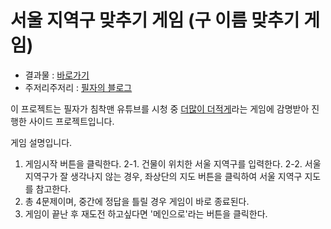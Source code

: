 # 서울 지역구 맞추기 게임 (구 이름 맞추기 게임)

* 결과물 : <a href="https://jyy1554.github.io/gu-quiz/">바로가기<a>
* 주저리주저리 : <a href="https://blog.naver.com/uyon77/222660387973">필자의 블로그<a>

이 프로젝트는 필자가 침착맨 유튜브를 시청 중 <a href="https://www.higherlowerkorea.com/">더많이 더적게<a>라는 게임에 감명받아 진행한 사이드 프로젝트입니다.

게임 설명입니다.

1. 게임시작 버튼을 클릭한다.
2-1. 건물이 위치한 서울 지역구를 입력한다.
2-2. 서울 지역구가 잘 생각나지 않는 경우, 좌상단의 지도 버튼을 클릭하여 서울 지역구 지도를 참고한다.
3. 총 4문제이며, 중간에 정답을 틀릴 경우 게임이 바로 종료된다.
4. 게임이 끝난 후 재도전 하고싶다면 '메인으로'라는 버튼을 클릭한다.
